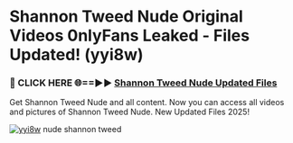 # Shannon Tweed Nude Original Videos 0nlyFans Leaked - Files Updated! (yyi8w)

<h3>🔴 CLICK HERE 🌐==►► <a href="https://tinyurl.com/4mcuefdz" rel="nofollow">Shannon Tweed Nude Updated Files</a></h3>

Get Shannon Tweed Nude and all content. Now you can access all videos and pictures of Shannon Tweed Nude. New Updated Files 2025!

[![yyi8w](https://i.imgur.com/StAQSOY.gif)](https://tinyurl.com/4mcuefdz)
nude shannon tweed